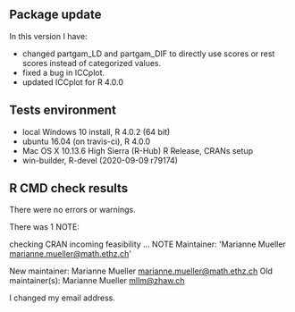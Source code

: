 ## Package update

In this version I have:

* changed partgam_LD and partgam_DIF to directly use scores or rest scores instead of categorized values.
* fixed a bug in ICCplot. 
* updated ICCplot for R 4.0.0 


## Tests environment 

* local Windows 10 install, R 4.0.2 (64 bit)
* ubuntu 16.04 (on travis-ci), R 4.0.0
* Mac OS X 10.13.6 High Sierra (R-Hub) R Release, CRANs setup
* win-builder, R-devel (2020-09-09 r79174)



## R CMD check results
There were no errors or warnings.

There was 1  NOTE:

checking CRAN incoming feasibility ... NOTE
Maintainer: 'Marianne Mueller <marianne.mueller@math.ethz.ch>'

New maintainer:
  Marianne Mueller <marianne.mueller@math.ethz.ch>
Old maintainer(s):
  Marianne Mueller <mllm@zhaw.ch>

 I changed my email address.  






